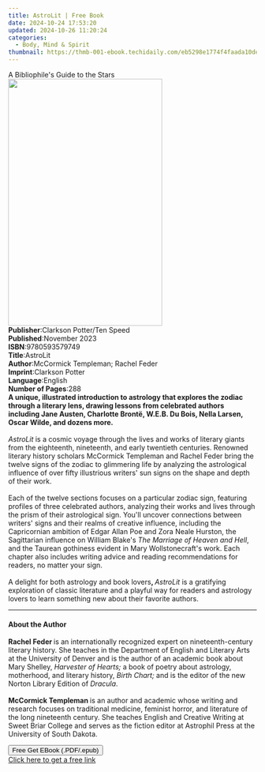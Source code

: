 ```yaml
---
title: AstroLit | Free Book
date: 2024-10-24 17:53:20
updated: 2024-10-26 11:20:24
categories:
  - Body, Mind & Spirit
thumbnail: https://thmb-001-ebook.techidaily.com/eb5298e1774f4faada10defd445e42d9eb6098a78b91e969db76c04555acdd71.jpg
---
```

<main id="book-container">
  <div class="flex flex-col">
    <div class="book-brief flex-1 py-6 px-4 sm:p-6 md:py-10 md:px-8">
      <!-- brief-->
      <div class="book-brief-main">A Bibliophile's Guide to the Stars</div>
    </div>
    <div
      class="book-meta-info flex-1 grid gap-4 col-start-1 col-end-3 row-start-1 sm:mb-6 sm:grid-cols-4 lg:gap-6 lg:col-start-2 lg:row-end-6 lg:row-span-6 lg:mb-0"
    >
      <div
        class="book-meta-info-left place-content-center mt-4 p-4 text-sm leading-6 col-start-2 col-span-2 dark:text-slate-400"
      >
        <img
          class="w-full h-500 object-cover rounded-lg sm:h-255 sm:col-span-2 lg:col-span-full"
          src="https://img-001-ebook.techidaily.com/631113eb097db5e142946ff6755a72dc2cddcc3e80e06c6fed075c21bb91776a.jpg"
          alt=""
          width="312"
          height="500"
        />
      </div>
      <div
        class="book-meta-info-right mt-2 col-start-1 row-start-2 col-span-3 self-center"
      >
        <!-- meta data  -->
        <div class="flex flex-col px-4 md:px-8">
          <div class="flex-1">
            <strong>Publisher</strong>:<span class="px-2"
              >Clarkson Potter/Ten Speed</span
            >
          </div>
          <div class="flex-1">
            <strong>Published</strong>:<span class="px-2">November 2023</span>
          </div>
          <div class="flex-1">
            <strong>ISBN</strong>:<span class="px-2">9780593579749</span>
          </div>
          <div class="flex-1">
            <strong>Title</strong>:<span class="px-2">AstroLit</span>
          </div>
          <div class="flex-1">
            <strong>Author</strong>:<span class="px-2"
              >McCormick Templeman; Rachel Feder</span
            >
          </div>
          <div class="flex-1">
            <strong>Imprint</strong>:<span class="px-2">Clarkson Potter</span>
          </div>
          <div class="flex-1">
            <strong>Language</strong>:<span class="px-2">English</span>
          </div>
          <div class="flex-1">
            <strong>Number of Pages</strong>:<span class="px-2">288</span>
          </div>
        </div>
      </div>
    </div>
    <div class="book-description flex-1 py-6 px-4 sm:p-6 md:py-10 md:px-8">
      <div class="book-description-main">
        <div accordion-content="" id="description">
          <b
            >A unique, illustrated introduction to astrology that explores the
            zodiac through a literary lens, drawing lessons from celebrated
            authors including Jane Austen, Charlotte Brontë, W.E.B. Du Bois,
            Nella Larsen, Oscar Wilde, and dozens more.</b
          ><br /><br /><i>AstroLit </i>is a cosmic voyage through the lives and
          works of literary giants from the eighteenth, nineteenth, and early
          twentieth centuries. Renowned literary history scholars McCormick
          Templeman and Rachel Feder bring the twelve signs of the zodiac to
          glimmering life by analyzing the astrological influence of over fifty
          illustrious writers' sun signs on the shape and depth of their
          work.<br /><br />Each of the twelve sections focuses on a particular
          zodiac sign, featuring profiles of three celebrated authors, analyzing
          their works and lives through the prism of their astrological sign.
          You'll uncover connections between writers' signs and their realms of
          creative influence, including the Capricornian ambition of Edgar Allan
          Poe and Zora Neale Hurston, the Sagittarian influence on William
          Blake's <i>The Marriage of Heaven and Hell</i>, and the Taurean
          gothiness evident in Mary Wollstonecraft's work. Each chapter also
          includes writing advice and reading recommendations for readers, no
          matter your sign.<br /><br />A delight for both astrology and book
          lovers<b>, </b><i>AstroLit </i>is a gratifying exploration of classic
          literature and a playful way for readers and astrology lovers to learn
          something new about their favorite authors.
        </div>
        <div class="accordion-fader"></div>
      </div>
    </div>
    <div class="book-excerpts flex-1 py-6 px-4 sm:p-6 md:py-10 md:px-8">
      <!-- excerpts-->
      <div class="book-excerpts-main">
        <hr />
        <h4 class="placeholder placeholder-heading">
          <span>About the Author</span>
        </h4>
        <p>
          <b>Rachel Feder </b>is an internationally recognized expert on
          nineteenth-century literary history. She teaches in the Department of
          English and Literary Arts at the University of Denver and&nbsp;is the
          author of an academic book about Mary Shelley,
          <i>Harvester of Hearts; </i>a book of poetry about astrology,
          motherhood, and literary history, <i>Birth Chart;</i> and is the
          editor of the new Norton Library Edition of
          <i>Dracula</i>.<br /><br /><b>McCormick Templeman </b>is an author and
          academic whose writing and research focuses on traditional medicine,
          feminist horror, and literature of the long nineteenth century. She
          teaches English and Creative Writing at Sweet Briar College and serves
          as the fiction editor at Astrophil Press at the University of South
          Dakota.
        </p>
      </div>
    </div>
    <div
      class="book-about-author flex-1 py-6 px-4 sm:p-6 md:py-10 md:px-8"
    ></div>
    <div class="book-free-get flex-1 py-6 px-4 sm:p-6 md:py-10 md:px-8">
      <button
        id="btn-free-get"
        class="bg-blue-500 hover:bg-blue-700 text-white font-bold py-2 px-4 rounded"
      >
        Free Get EBook (.PDF/.epub)
      </button>
      <div id="countdown-display" class="px-2 text-lg mt-2"></div>
      <a
        id="free-link"
        class="hidden bg-blue-500 hover:bg-blue-700 text-white font-bold py-2 px-4 rounded"
        href="https://www.ebooks.com/en-us/book/210746675/astrolit/mccormick-templeman/"
        target="_blank"
        >Click here to get a free link</a
      >
    </div>
    <script>
      let countdownTime = 0;
      let countdownInterval = null;
      document
        .getElementById('btn-free-get')
        .addEventListener('click', startCountdown);
      function startCountdown() {
        countdownTime = new Date().getTime() + 60000 * 3;
        countdownInterval = setInterval(updateCountdown, 1000);
        document.getElementById('btn-free-get').disabled = true;
        document
          .getElementById('btn-free-get')
          .classList.add('bg-gray-500', 'cursor-not-allowed');
      }
      function updateCountdown() {
        let currentTime = new Date().getTime();
        let timeLeft = countdownTime - currentTime;
        let secondsLeft = Math.floor(timeLeft / 1000);
        document.getElementById('countdown-display').innerHTML =
          `Remaining time: ${secondsLeft} seconds.`;
        if (secondsLeft <= 0) {
          clearInterval(countdownInterval);
          document.getElementById('btn-free-get').classList.add('hidden');
          document.getElementById('free-link').classList.remove('hidden');
          document.getElementById('countdown-display').innerHTML = '';
        }
      }
    </script>
  </div>
</main>
